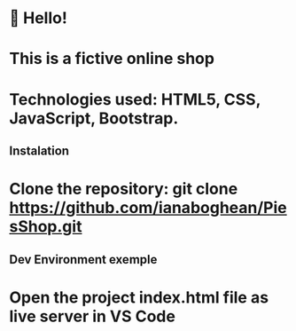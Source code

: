# 👋 Hello!

# This is a fictive online shop
# Technologies used: HTML5, CSS, JavaScript, Bootstrap.

## Instalation

# Clone the repository: git clone https://github.com/ianaboghean/PiesShop.git

## Dev Environment exemple

# Open the project index.html file as live server in VS Code